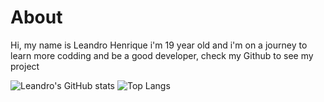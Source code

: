 # About

Hi, my name is Leandro Henrique i'm 19 year old and i'm on a journey to learn more codding and be a good developer, 
check my Github to see my project 

![Leandro's GitHub stats](https://github-readme-stats.vercel.app/api?username=Ply3r&theme=dracula&show_icons=true)   ![Top Langs](https://github-readme-stats.vercel.app/api/top-langs/?username=Ply3r&layout=compact&theme=dracula)

